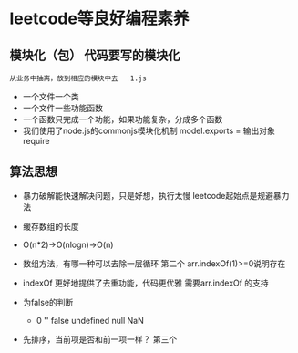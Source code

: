 # leetcode等良好编程素养

## 模块化（包）  代码要写的模块化
    从业务中抽离，放到相应的模块中去   1.js
- 一个文件一个类
- 一个文件一些功能函数
- 一个函数只完成一个功能，如果功能复杂，分成多个函数
- 我们使用了node.js的commonjs模块化机制
      model.exports = 输出对象
      require 


## 算法思想
- 暴力破解能快速解决问题，只是好想，执行太慢
     leetcode起始点是规避暴力法

- 缓存数组的长度
- O(n*2)->O(nlogn)->O(n)
- 数组方法，有哪一种可以去除一层循环          第二个
    arr.indexOf(1)>=0说明存在

- indexOf 更好地提供了去重功能，代码更优雅
    需要arr.indexOf 的支持

- 为false的判断
    - 0 ''  false  undefined  null  NaN
   ![]()

- 先排序，当前项是否和前一项一样？          第三个

